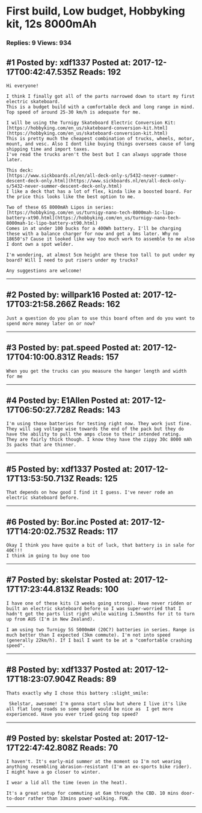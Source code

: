 # First build, Low budget, Hobbyking kit, 12s 8000mAh

### Replies: 9 Views: 934

## \#1 Posted by: xdf1337 Posted at: 2017-12-17T00:42:47.535Z Reads: 192

```
Hi everyone!

I think I finally got all of the parts narrowed down to start my first electric skateboard.
This is a budget build with a comfortable deck and long range in mind. Top speed of around 25-30 km/h is adequate for me.

I will be using the Turnigy Skateboard Electric Conversion Kit:
[https://hobbyking.com/en_us/skateboard-conversion-kit.html](https://hobbyking.com/en_us/skateboard-conversion-kit.html)
This is pretty much the cheapest combination of trucks, wheels, motor, mount, and vesc. Also I dont like buying things oversees cause of long shipping time and import taxes. 
I've read the trucks aren't the best but I can always upgrade those later.

This deck:
[https://www.sickboards.nl/en/all-deck-only-s/5432-never-summer-descent-deck-only.html](https://www.sickboards.nl/en/all-deck-only-s/5432-never-summer-descent-deck-only.html)
I like a deck that has a lot of flex, kinda like a boosted board. For the price this looks like the best option to me.

Two of these 6S 8000mAh Lipos in series:
[https://hobbyking.com/en_us/turnigy-nano-tech-8000mah-1c-lipo-battery-xt90.html](https://hobbyking.com/en_us/turnigy-nano-tech-8000mah-1c-lipo-battery-xt90.html)
Comes in at under 100 bucks for a 400Wh battery. I'll be charging these with a balance charger for now and get a bms later. Why no 18650's? Cause it looked like way too much work to assemble to me also I dont own a spot welder.

I'm wondering, at almost 5cm height are these too tall to put under my board? Will I need to put risers under my trucks?

Any suggestions are welcome!
```

---
## \#2 Posted by: willpark16 Posted at: 2017-12-17T03:21:58.266Z Reads: 162

```
Just a question do you plan to use this board often and do you want to spend more money later on or now?
```

---
## \#3 Posted by: pat.speed Posted at: 2017-12-17T04:10:00.831Z Reads: 157

```
When you get the trucks can you measure the hanger length and width for me
```

---
## \#4 Posted by: E1Allen Posted at: 2017-12-17T06:50:27.728Z Reads: 143

```
I'm using those batteries for testing right now. They work just fine.  They will sag voltage wise towards the end of the pack but they do have the ability to pull the amps close to their intended rating.  They are fairly thick though. I know they have the zippy 30c 8000 mAh 3s packs that are thinner.
```

---
## \#5 Posted by: xdf1337 Posted at: 2017-12-17T13:53:50.713Z Reads: 125

```
That depends on how good I find it I guess. I've never rode an electric skateboard before.
```

---
## \#6 Posted by: Bor.inc Posted at: 2017-12-17T14:20:02.753Z Reads: 117

```
Okay I think you have quite a bit of luck, that battery is in sale for 40€!!!
I think im going to buy one too
```

---
## \#7 Posted by: skelstar Posted at: 2017-12-17T17:23:44.813Z Reads: 100

```
I have one of these kits (3 weeks going strong). Have never ridden or built an electric skateboard before so I was super-worried that I hadn't got the parts list right while waiting 1.5months for it to turn up from AUS (I'm in New Zealand).

I am using two Turnigy 5S 5000mAH (20C?) batteries in series. Range is much better than I expected (3km commute). I'm not into speed (generally 22km/h). If I bail I want to be at a "comfortable crashing speed".
```

---
## \#8 Posted by: xdf1337 Posted at: 2017-12-17T18:23:07.904Z Reads: 89

```
Thats exactly why I chose this battery :slight_smile:

 Skelstar, awesome! I'm gonna start slow but where I live it's like all flat long roads so some speed would be nice as  I get more experienced. Have you ever tried going top speed?
```

---
## \#9 Posted by: skelstar Posted at: 2017-12-17T22:47:42.808Z Reads: 70

```
I haven't. It's early-mid summer at the moment so I'm not wearing anything resembling abrasion-resistant (I'm an ex-sports bike rider). I might have a go closer to winter.

I wear a lid all the time (even in the heat).

It's a great setup for commuting at 6am through the CBD. 10 mins door-to-door rather than 33mins power-walking. FUN.
```

---
